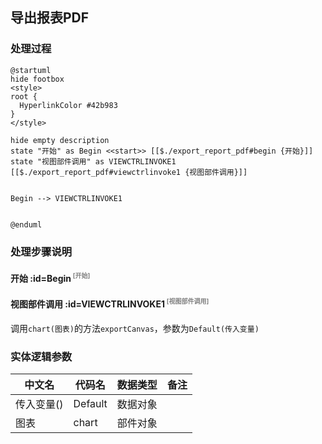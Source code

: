 ## 导出报表PDF <!-- {docsify-ignore-all} -->

   

### 处理过程

```plantuml
@startuml
hide footbox
<style>
root {
  HyperlinkColor #42b983
}
</style>

hide empty description
state "开始" as Begin <<start>> [[$./export_report_pdf#begin {开始}]]
state "视图部件调用" as VIEWCTRLINVOKE1  [[$./export_report_pdf#viewctrlinvoke1 {视图部件调用}]]


Begin --> VIEWCTRLINVOKE1


@enduml
```


### 处理步骤说明

#### 开始 :id=Begin<sup class="footnote-symbol"> <font color=gray size=1>[开始]</font></sup>




#### 视图部件调用 :id=VIEWCTRLINVOKE1<sup class="footnote-symbol"> <font color=gray size=1>[视图部件调用]</font></sup>



调用`chart(图表)`的方法`exportCanvas`，参数为`Default(传入变量)`


### 实体逻辑参数

|    中文名   |    代码名    |  数据类型      |备注 |
| --------| --------| --------  | --------   |
|传入变量(<i class="fa fa-check"/></i>)|Default|数据对象||
|图表|chart|部件对象||
